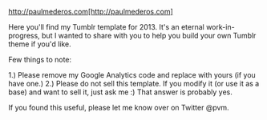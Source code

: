 http://paulmederos.com[http://paulmederos.com]

Here you'll find my Tumblr template for 2013. It's an eternal work-in-progress, but I wanted 
to share with you to help you build your own Tumblr theme if you'd like.

Few things to note:

1.) Please remove my Google Analytics code and replace with yours (if you have one.)
2.) Please do not sell this template. If you modify it (or use it as a base) and want to sell it, just ask me :) That answer is probably yes.

If you found this useful, please let me know over on Twitter @pvm.
